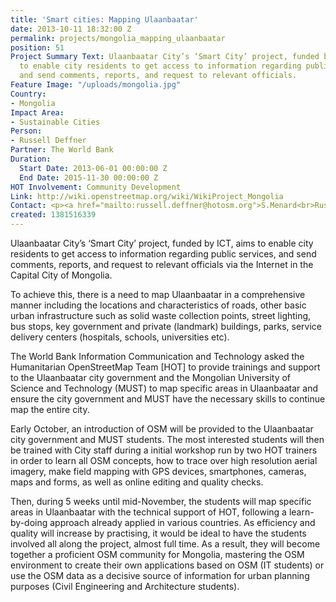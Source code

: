 ```yaml
---
title: 'Smart cities: Mapping Ulaanbaatar'
date: 2013-10-11 18:32:00 Z
permalink: projects/mongolia_mapping_ulaanbaatar
position: 51
Project Summary Text: Ulaanbaatar City’s ‘Smart City’ project, funded by ICT, aims
  to enable city residents to get access to information regarding public services,
  and send comments, reports, and request to relevant officials.
Feature Image: "/uploads/mongolia.jpg"
Country:
- Mongolia
Impact Area:
- Sustainable Cities
Person:
- Russell Deffner
Partner: The World Bank
Duration:
  Start Date: 2013-06-01 00:00:00 Z
  End Date: 2015-11-30 00:00:00 Z
HOT Involvement: Community Development
Link: http://wiki.openstreetmap.org/wiki/WikiProject_Mongolia
Contact: <p><a href="mailto:russell.deffner@hotosm.org">S.Menard<br>Russell Deffner</a></p>
created: 1381516339
---
```


<p>Ulaanbaatar City’s ‘Smart City’ project, funded by ICT, aims to enable city residents to get access to information regarding public services, and send comments, reports, and request to relevant officials via the Internet in the Capital City of Mongolia.</p><p>To achieve this, there is a need to map Ulaanbaatar in a comprehensive manner including the locations and characteristics of roads, other basic urban infrastructure such as solid waste collection points, street lighting, bus stops, key government and private (landmark) buildings, parks, service delivery centers (hospitals, schools, universities etc).</p><p>The World Bank Information Communication and Technology asked the Humanitarian OpenStreetMap Team [HOT] to provide trainings and support to the Ulaanbaatar city government and the Mongolian University of Science and Technology (MUST) to map specific areas in Ulaanbaatar and ensure the city government and MUST have the necessary skills to continue map the entire city.</p><p>Early October, an introduction of OSM will be provided to the Ulaanbaatar city government and MUST students. The most interested students will then be trained with City staff during a initial workshop run by two HOT trainers in order to learn all OSM concepts, how to trace over high resolution aerial imagery, make field mapping with GPS devices, smartphones, cameras, maps and forms, as well as online editing and quality checks.</p><p>Then, during 5 weeks until mid-November, the students will map specific areas in Ulaanbaatar with the technical support of HOT, following a learn-by-doing approach already applied in various countries. As efficiency and quality will increase by practising, it would be ideal to have the students involved all along the project, almost full time. As a result, they will become together a proficient OSM community for Mongolia, mastering the OSM environment to create their own applications based on OSM (IT students) or use the OSM data as a decisive source of information for urban planning purposes (Civil Engineering and Architecture students).</p>
